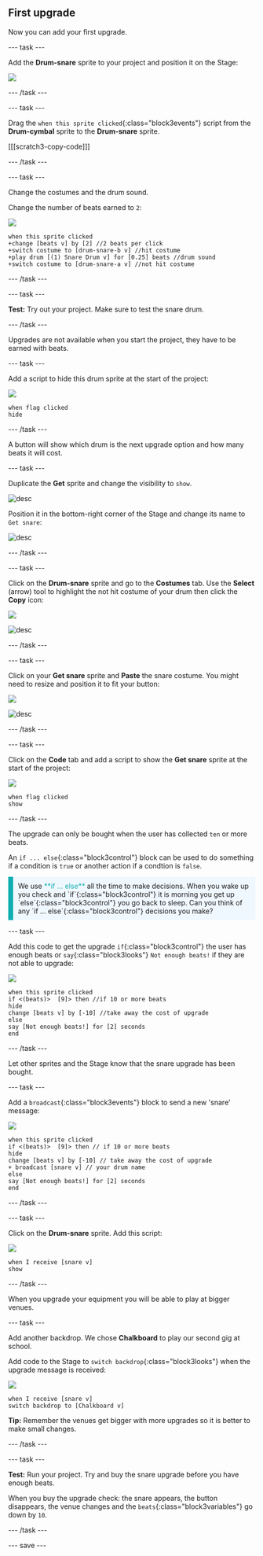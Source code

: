 ## First upgrade

Now you can add your first upgrade. 

--- task ---

Add the **Drum-snare** sprite to your project and position it on the Stage:

![](images/snare-stage.png)

--- /task ---

--- task ---

Drag the `when this sprite clicked`{:class="block3events"} script from the **Drum-cymbal** sprite to the **Drum-snare** sprite.

[[[scratch3-copy-code]]]

--- /task ---

--- task ---

Change the costumes and the drum sound.

Change the number of beats earned to `2`:

![](images/snare-icon.png)

```blocks3
when this sprite clicked
+change [beats v] by [2] //2 beats per click
+switch costume to [drum-snare-b v] //hit costume
+play drum [(1) Snare Drum v] for [0.25] beats //drum sound
+switch costume to [drum-snare-a v] //not hit costume
```

--- /task ---

--- task ---

**Test:** Try out your project. Make sure to test the snare drum.  

--- /task ---

Upgrades are not available when you start the project, they have to be earned with beats. 

--- task ---

Add a script to hide this drum sprite at the start of the project:

![](images/snare-icon.png)

```blocks3
when flag clicked
hide
```

--- /task ---

A button will show which drum is the next upgrade option and how many beats it will cost. 

--- task ---

Duplicate the **Get** sprite and change the visibility to `show`.

![desc](images/duplicate-get.png)

Position it in the bottom-right corner of the Stage and change its name to `Get snare`: 

![desc](images/get-snare.png)

--- /task ---

--- task ---

Click on the **Drum-snare** sprite and go to the **Costumes** tab. Use the **Select** (arrow) tool to highlight the not hit costume of your drum then click the **Copy** icon:  

![](images/snare-icon.png)

![desc](images/copy-costume.png)

--- /task ---

--- task ---

Click on your **Get snare** sprite and **Paste** the snare costume. You might need to resize and position it to fit your button: 

![](images/get-snare-icon.png)

![desc](images/paste-costume.png)

--- /task ---

--- task ---

Click on the **Code** tab and add a script to show the **Get snare** sprite at the start of the project:

![](images/get-snare-icon.png)

```blocks3
when flag clicked
show
```

--- /task ---

The upgrade can only be bought when the user has collected `ten` or more beats.

An `if ... else`{:class="block3control"} block can be used to do something if a condition is `true` or another action if a condtion is `false`. 

<p style="border-left: solid; border-width:10px; border-color: #0faeb0; background-color: aliceblue; padding: 10px;">
We use <span style="color: #0faeb0">**if ... else**</span> all the time to make decisions. When you wake up you check and `if`{:class="block3control"} it is morning you get up `else`{:class="block3control"} you go back to sleep. Can you think of any `if ... else`{:class="block3control"} decisions you make? 
</p>

--- task ---

Add this code to get the upgrade `if`{:class="block3control"} the user has enough beats or `say`{:class="block3looks"} `Not enough beats!` if they are not able to upgrade:

![](images/get-snare-icon.png)

```blocks3
when this sprite clicked
if <(beats)>  [9]> then //if 10 or more beats
hide
change [beats v] by [-10] //take away the cost of upgrade
else
say [Not enough beats!] for [2] seconds 
end
```

--- /task ---

Let other sprites and the Stage know that the snare upgrade has been bought.

--- task ---

Add a `broadcast`{:class="block3events"} block to send a new 'snare' message:

![](images/get-snare-icon.png)

```blocks3
when this sprite clicked
if <(beats)>  [9]> then // if 10 or more beats
hide
change [beats v] by [-10] // take away the cost of upgrade
+ broadcast [snare v] // your drum name
else
say [Not enough beats!] for [2] seconds 
end
```

--- /task ---

--- task ---

Click on the **Drum-snare** sprite. Add this script:

![](images/snare-icon.png)

```blocks3
when I receive [snare v]
show
```

--- /task ---

When you upgrade your equipment you will be able to play at bigger venues. 

--- task ---

Add another backdrop. We chose **Chalkboard** to play our second gig at school. 

Add code to the Stage to `switch backdrop`{:class="block3looks"} when the upgrade message is received:

![](images/stage-icon.png)

```blocks3
when I receive [snare v]
switch backdrop to [Chalkboard v]
```

**Tip:** Remember the venues get bigger with more upgrades so it is better to make small changes.

--- /task ---

--- task ---

**Test:** Run your project. Try and buy the snare upgrade before you have enough beats. 

When you buy the upgrade check: the snare appears, the button disappears, the venue changes and the `beats`{:class="block3variables"} go down by `10`. 

--- /task ---

--- save ---